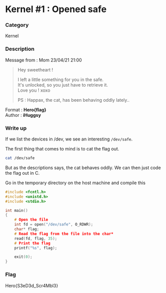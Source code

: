 # Kernel #1 : Opened safe

### Category

Kernel

### Description

Message from : Mom 23/04/21 21:00
> Hey sweetheart !
>  
> I left a little something for you in the safe.  
> It's unlocked, so you just have to retrieve it.  
> Love you ! xoxo  
>  
> PS : Happax, the cat, has been behaving oddly lately..

Format : **Hero{flag}**  
Author : **iHuggsy**

### Write up

If we list the devices in /dev, we see an interesting ```/dev/safe```.

The first thing that comes to mind is to cat the flag out.
```sh
cat /dev/safe
```

But as the descriptions says, the cat behaves oddly.
We can then just code the flag out in C.

Go in the temporary directory on the host machine and compile this

```C
#include <fcntl.h>
#include <unistd.h>
#include <stdio.h>

int main()
{
	# Open the file
	int fd = open("/dev/safe", O_RDWR);
	char* flag;
	# Read the flag from the file into the char*
	read(fd, flag, 35);
	# Print the flag
	printf("%s", flag);

    exit(0);
}


```

### Flag

Hero{S3eD3d_Scr4Mbl3}